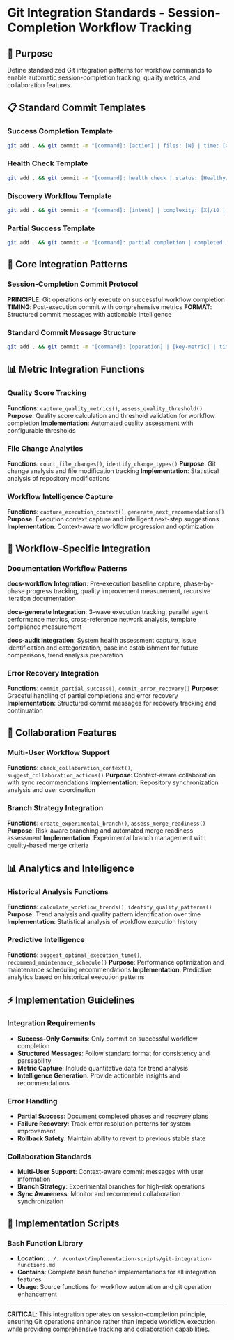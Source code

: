 # Git Integration Standards - Session-Completion Workflow Tracking

## 🎯 Purpose
Define standardized Git integration patterns for workflow commands to enable automatic session-completion tracking, quality metrics, and collaboration features.

## 📋 Standard Commit Templates

### Success Completion Template
```bash
git add . && git commit -m "[command]: [action] | files: [N] | time: [X]min | quality: [X]% ✓session-[N]"
```

### Health Check Template
```bash
git add . && git commit -m "[command]: health check | status: [Healthy/Attention/Critical] | quality: [X]% | trend: [direction] ✓session-[N]"
```

### Discovery Workflow Template
```bash
git add . && git commit -m "[command]: [intent] | complexity: [X]/10 | time: [X]min | outcome: [result] ✓session-[N]"
```

### Partial Success Template
```bash
git add . && git commit -m "[command]: partial completion | completed: [X]/[Y] | pending: [issues] | next: [actions] ⚠️session-[N]"
```

## 🔧 Core Integration Patterns

### Session-Completion Commit Protocol
**PRINCIPLE**: Git operations only execute on successful workflow completion
**TIMING**: Post-execution commit with comprehensive metrics
**FORMAT**: Structured commit messages with actionable intelligence

### Standard Commit Message Structure
```bash
git add . && git commit -m "[command]: [operation] | [key-metric] | time: [X]min | [outcome] ✓session-[N]"
```

## 📊 Metric Integration Functions

### Quality Score Tracking
**Functions**: `capture_quality_metrics()`, `assess_quality_threshold()`
**Purpose**: Quality score calculation and threshold validation for workflow completion
**Implementation**: Automated quality assessment with configurable thresholds

### File Change Analytics  
**Functions**: `count_file_changes()`, `identify_change_types()`
**Purpose**: Git change analysis and file modification tracking
**Implementation**: Statistical analysis of repository modifications

### Workflow Intelligence Capture
**Functions**: `capture_execution_context()`, `generate_next_recommendations()`
**Purpose**: Execution context capture and intelligent next-step suggestions
**Implementation**: Context-aware workflow progression and optimization

## 🔄 Workflow-Specific Integration

### Documentation Workflow Patterns
**docs-workflow Integration**: Pre-execution baseline capture, phase-by-phase progress tracking, quality improvement measurement, recursive iteration documentation

**docs-generate Integration**: 3-wave execution tracking, parallel agent performance metrics, cross-reference network analysis, template compliance measurement

**docs-audit Integration**: System health assessment capture, issue identification and categorization, baseline establishment for future comparisons, trend analysis preparation

### Error Recovery Integration
**Functions**: `commit_partial_success()`, `commit_error_recovery()`
**Purpose**: Graceful handling of partial completions and error recovery
**Implementation**: Structured commit messages for recovery tracking and continuation

## 🎯 Collaboration Features

### Multi-User Workflow Support
**Functions**: `check_collaboration_context()`, `suggest_collaboration_actions()`
**Purpose**: Context-aware collaboration with sync recommendations
**Implementation**: Repository synchronization analysis and user coordination

### Branch Strategy Integration
**Functions**: `create_experimental_branch()`, `assess_merge_readiness()`
**Purpose**: Risk-aware branching and automated merge readiness assessment
**Implementation**: Experimental branch management with quality-based merge criteria

## 📊 Analytics and Intelligence

### Historical Analysis Functions
**Functions**: `calculate_workflow_trends()`, `identify_quality_patterns()`
**Purpose**: Trend analysis and quality pattern identification over time
**Implementation**: Statistical analysis of workflow execution history

### Predictive Intelligence
**Functions**: `suggest_optimal_execution_time()`, `recommend_maintenance_schedule()`
**Purpose**: Performance optimization and maintenance scheduling recommendations
**Implementation**: Predictive analytics based on historical execution patterns

## ⚡ Implementation Guidelines

### Integration Requirements
- **Success-Only Commits**: Only commit on successful workflow completion
- **Structured Messages**: Follow standard format for consistency and parseability
- **Metric Capture**: Include quantitative data for trend analysis
- **Intelligence Generation**: Provide actionable insights and recommendations

### Error Handling
- **Partial Success**: Document completed phases and recovery plans
- **Failure Recovery**: Track error resolution patterns for system improvement
- **Rollback Safety**: Maintain ability to revert to previous stable state

### Collaboration Standards
- **Multi-User Support**: Context-aware commit messages with user information
- **Branch Strategy**: Experimental branches for high-risk operations
- **Sync Awareness**: Monitor and recommend collaboration synchronization

## 🔗 Implementation Scripts

### Bash Function Library
- **Location**: `../../context/implementation-scripts/git-integration-functions.md`
- **Contains**: Complete bash function implementations for all integration features
- **Usage**: Source functions for workflow automation and git operation enhancement

---

**CRITICAL**: This integration operates on session-completion principle, ensuring Git operations enhance rather than impede workflow execution while providing comprehensive tracking and collaboration capabilities.